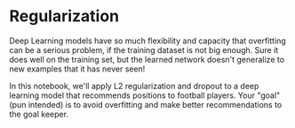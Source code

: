 # Regularization

Deep Learning models have so much flexibility and capacity that overfitting can be a serious problem, if the training dataset is not big enough. Sure it does well on the training set, but the learned network doesn't generalize to new examples that it has never seen!

In this notebook, we'll apply L2 regularization and dropout to a deep learning model that recommends positions to football players. Your "goal" (pun intended) is to avoid overfitting and make better recommendations to the goal keeper. 

